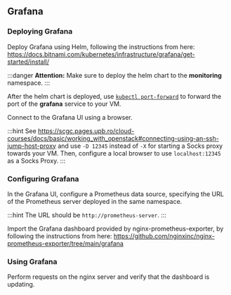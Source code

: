 ## Grafana

### Deploying Grafana

Deploy Grafana using Helm, following the instructions from here: https://docs.bitnami.com/kubernetes/infrastructure/grafana/get-started/install/

:::danger
**Attention:** Make sure to deploy the helm chart to the **monitoring** namespace.
:::

After the helm chart is deployed, use [`kubectl port-forward`](https://kubernetes.io/docs/tasks/access-application-cluster/port-forward-access-application-cluster/) to forward the port of the **grafana** service to your VM.

Connect to the Grafana UI using a browser. 

:::hint
See https://scgc.pages.upb.ro/cloud-courses/docs/basic/working_with_openstack#connecting-using-an-ssh-jump-host-proxy and use `-D 12345` instead of `-X` for starting a Socks proxy towards your VM. Then, configure a local browser to use `localhost:12345` as a Socks Proxy.
:::

### Configuring Grafana

In the Grafana UI, configure a Prometheus data source, specifying the URL of the Prometheus server deployed in the same namespace.

:::hint
The URL should be `http://prometheus-server`.
:::

Import the Grafana dashboard provided by nginx-prometheus-exporter, by following the instructions from here: https://github.com/nginxinc/nginx-prometheus-exporter/tree/main/grafana

### Using Grafana

Perform requests on the nginx server and verify that the dashboard is updating.
